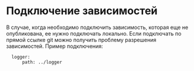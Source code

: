 # Подключение зависимостей

В случае, когда необходимо подключить зависимость, которая еще не опубликована, ее нужно подключать
локально. Если подключать по прямой ссылке git можно получить проблему разрешения зависимостей.
Пример подключения:

```
  logger:
      path: ../logger
```